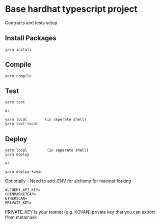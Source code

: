 # Base hardhat typescript project

Contracts and tests setup 


## Install Packages

```
yarn install
```

## Compile

```
yarn compile
```

## Test

```
yarn test

or

yarn local        (in seperate shell)
yarn test-local
```

## Deploy

```
yarn local         (in seperate shell)
yarn deploy

or

yarn deploy-kovan
```



Optionally - Need to add .ENV for alchemy for mainnet forking
```
ALCHEMY_API_KEY=
COINMARKETCAP=
ETHERSCAN=
PRIVATE_KEY=

```

PRIVATE_KEY is your testnet (e.g. KOVAN) private key that you can export from metamask